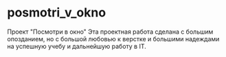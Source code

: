 # posmotri_v_okno
Проект "Посмотри в окно"
Эта проектная работа сделана с большим опозданием, но с большой любовью к верстке и большими надеждами на успешную учебу и дальнейшую работу в IT.
